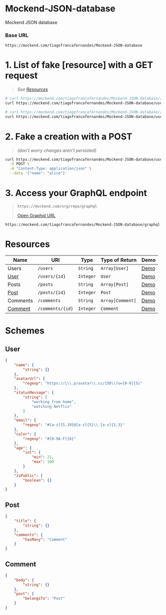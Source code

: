 # Mockend-JSON-database
Mockend JSON database

### Base URL
`https://mockend.com/tiagofrancafernandes/Mockend-JSON-database`

# 1. List of fake [resource] with a GET request
> _See [Resources](#Resources)_

```sh
# curl https://mockend.com/tiagofrancafernandes/Mockend-JSON-database/[resource]
curl https://mockend.com/tiagofrancafernandes/Mockend-JSON-database/users

# curl https://mockend.com/tiagofrancafernandes/Mockend-JSON-database/[resource]/[params]
curl https://mockend.com/tiagofrancafernandes/Mockend-JSON-database/users/1
```

# 2. Fake a creation with a POST
> _*(don't worry changes aren't persisted)*_

```sh
curl https://mockend.com/tiagofrancafernandes/Mockend-JSON-database/users \
  -X POST \
  -H "Content-Type: application/json" \
  --data '{"name": "alice"}'
```

# 3. Access your GraphQL endpoint
> `https://mockend.com/org/repo/graphql`
>
> [Open Graphql URL](https://mockend.com/tiagofrancafernandes/Mockend-JSON-database/graphql)
```
https://mockend.com/tiagofrancafernandes/Mockend-JSON-database/graphql
```

# Resources

<!--
`[a-zA-Z0-9]*`
-->

Name | URI | Type | Type of Return | Demo
--|--|--|--|--
Users | `/users` | `String` | `Array[User]` | [Demo](https://mockend.com/tiagofrancafernandes/Mockend-JSON-database/users)
[User](#user) | `/users/{id}` | `Integer` | `User` | [Demo](https://mockend.com/tiagofrancafernandes/Mockend-JSON-database/users/1)
Posts | `/posts` | `String` | `Array[Post]` | [Demo](https://mockend.com/tiagofrancafernandes/Mockend-JSON-database/posts)
[Post](#post) | `/posts/{id}` | `Integer` | `Post` | [Demo](https://mockend.com/tiagofrancafernandes/Mockend-JSON-database/posts/1)
Comments | `/comments` | `String` | `Array[Comment]` | [Demo](https://mockend.com/tiagofrancafernandes/Mockend-JSON-database/comments)
[Comment](#comment) | `/comments/{id}` | `Integer` | `Comment` | [Demo](https://mockend.com/tiagofrancafernandes/Mockend-JSON-database/comments/1)

# Schemes


## User

```json
{
    "name": {
        "string": {}
    },
    "avatarUrl": {
        "regexp": "https://i\\.pravatar\\.cc/150\\?u=[0-9]{5}"
    },
    "statusMessage": {
        "string": [
            "working from home",
            "watching Netflix"
        ]
    },
    "email": {
        "regexp": "#[a-z]{5,10}@[a-z]{5}\\.[a-z]{2,3}"
    },
    "color": {
        "regexp": "#[0-9A-F]{6}"
    },
    "age": {
        "int": {
            "min": 21,
            "max": 100
        }
    },
    "isPublic": {
        "boolean": {}
    }
}
```

## Post

```json
{
    "title": {
        "string": {}
    },
    "comments": {
        "hasMany": "Comment"
    }
}
```

## Comment

```json
{
    "body": {
        "string": {}
    },
    "post": {
        "belongsTo": "Post"
    }
}
```